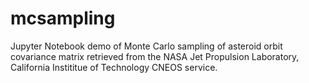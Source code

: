 # mcsampling

Jupyter Notebook demo of Monte Carlo sampling of asteroid orbit covariance matrix retrieved from the NASA Jet Propulsion Laboratory, California Instititue of Technology CNEOS service.

